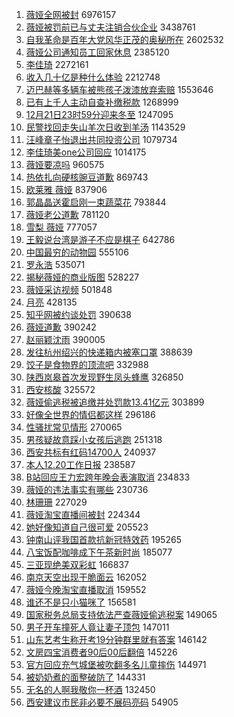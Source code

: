 1. [薇娅全网被封](https://s.weibo.com//weibo?q=%23%E8%96%87%E5%A8%85%E5%85%A8%E7%BD%91%E8%A2%AB%E5%B0%81%23&Refer=top) 6976157
2. [薇娅被罚前已与丈夫注销合伙企业](https://s.weibo.com//weibo?q=%23%E8%96%87%E5%A8%85%E8%A2%AB%E7%BD%9A%E5%89%8D%E5%B7%B2%E4%B8%8E%E4%B8%88%E5%A4%AB%E6%B3%A8%E9%94%80%E5%90%88%E4%BC%99%E4%BC%81%E4%B8%9A%23&Refer=top) 3438761
3. [自我革命是百年大党风华正茂的奥秘所在](https://s.weibo.com//weibo?q=%23%E8%87%AA%E6%88%91%E9%9D%A9%E5%91%BD%E6%98%AF%E7%99%BE%E5%B9%B4%E5%A4%A7%E5%85%9A%E9%A3%8E%E5%8D%8E%E6%AD%A3%E8%8C%82%E7%9A%84%E5%A5%A5%E7%A7%98%E6%89%80%E5%9C%A8%23&Refer=top) 2602532
4. [薇娅公司通知员工回家休息](https://s.weibo.com//weibo?q=%23%E8%96%87%E5%A8%85%E5%85%AC%E5%8F%B8%E9%80%9A%E7%9F%A5%E5%91%98%E5%B7%A5%E5%9B%9E%E5%AE%B6%E4%BC%91%E6%81%AF%23&Refer=top) 2385120
5. [李佳琦](https://s.weibo.com//weibo?q=%23%E6%9D%8E%E4%BD%B3%E7%90%A6%23&Refer=top) 2272161
6. [收入几十亿是种什么体验](https://s.weibo.com//weibo?q=%23%E6%94%B6%E5%85%A5%E5%87%A0%E5%8D%81%E4%BA%BF%E6%98%AF%E7%A7%8D%E4%BB%80%E4%B9%88%E4%BD%93%E9%AA%8C%23&Refer=top) 2212748
7. [迈巴赫等多辆车被熊孩子泼漆放弃索赔](https://s.weibo.com//weibo?q=%23%E8%BF%88%E5%B7%B4%E8%B5%AB%E7%AD%89%E5%A4%9A%E8%BE%86%E8%BD%A6%E8%A2%AB%E7%86%8A%E5%AD%A9%E5%AD%90%E6%B3%BC%E6%BC%86%E6%94%BE%E5%BC%83%E7%B4%A2%E8%B5%94%23&Refer=top) 1553646
8. [已有上千人主动自查补缴税款](https://s.weibo.com//weibo?q=%23%E5%B7%B2%E6%9C%89%E4%B8%8A%E5%8D%83%E4%BA%BA%E4%B8%BB%E5%8A%A8%E8%87%AA%E6%9F%A5%E8%A1%A5%E7%BC%B4%E7%A8%8E%E6%AC%BE%23&Refer=top) 1268999
9. [12月21日23时59分迎来冬至](https://s.weibo.com//weibo?q=%2312%E6%9C%8821%E6%97%A523%E6%97%B659%E5%88%86%E8%BF%8E%E6%9D%A5%E5%86%AC%E8%87%B3%23&Refer=top) 1247095
10. [民警找回走失山羊次日收到羊汤](https://s.weibo.com//weibo?q=%23%E6%B0%91%E8%AD%A6%E6%89%BE%E5%9B%9E%E8%B5%B0%E5%A4%B1%E5%B1%B1%E7%BE%8A%E6%AC%A1%E6%97%A5%E6%94%B6%E5%88%B0%E7%BE%8A%E6%B1%A4%23&Refer=top) 1143529
11. [汪峰章子怡退出共同投资公司](https://s.weibo.com//weibo?q=%23%E6%B1%AA%E5%B3%B0%E7%AB%A0%E5%AD%90%E6%80%A1%E9%80%80%E5%87%BA%E5%85%B1%E5%90%8C%E6%8A%95%E8%B5%84%E5%85%AC%E5%8F%B8%23&Refer=top) 1079734
12. [李佳琦美one公司回应](https://s.weibo.com//weibo?q=%23%E6%9D%8E%E4%BD%B3%E7%90%A6%E7%BE%8Eone%E5%85%AC%E5%8F%B8%E5%9B%9E%E5%BA%94%23&Refer=top) 1014175
13. [薇娅要凉吗](https://s.weibo.com//weibo?q=%23%E8%96%87%E5%A8%85%E8%A6%81%E5%87%89%E5%90%97%23&Refer=top) 960575
14. [热依扎向硬核豌豆道歉](https://s.weibo.com//weibo?q=%23%E7%83%AD%E4%BE%9D%E6%89%8E%E5%90%91%E7%A1%AC%E6%A0%B8%E8%B1%8C%E8%B1%86%E9%81%93%E6%AD%89%23&Refer=top) 869743
15. [欧莱雅 薇娅](https://s.weibo.com//weibo?q=%E6%AC%A7%E8%8E%B1%E9%9B%85%20%E8%96%87%E5%A8%85&Refer=top) 837906
16. [郭晶晶送霍启刚一束蔬菜花](https://s.weibo.com//weibo?q=%E9%83%AD%E6%99%B6%E6%99%B6%E9%80%81%E9%9C%8D%E5%90%AF%E5%88%9A%E4%B8%80%E6%9D%9F%E8%94%AC%E8%8F%9C%E8%8A%B1&Refer=top) 793844
17. [薇娅老公道歉](https://s.weibo.com//weibo?q=%23%E8%96%87%E5%A8%85%E8%80%81%E5%85%AC%E9%81%93%E6%AD%89%23&Refer=top) 781120
18. [雪梨 薇娅](https://s.weibo.com//weibo?q=%E9%9B%AA%E6%A2%A8%20%E8%96%87%E5%A8%85&Refer=top) 777057
19. [王毅说台湾是游子不应是棋子](https://s.weibo.com//weibo?q=%23%E7%8E%8B%E6%AF%85%E8%AF%B4%E5%8F%B0%E6%B9%BE%E6%98%AF%E6%B8%B8%E5%AD%90%E4%B8%8D%E5%BA%94%E6%98%AF%E6%A3%8B%E5%AD%90%23&Refer=top) 642786
20. [中国最穷的动物园](https://s.weibo.com//weibo?q=%23%E4%B8%AD%E5%9B%BD%E6%9C%80%E7%A9%B7%E7%9A%84%E5%8A%A8%E7%89%A9%E5%9B%AD%23&Refer=top) 555106
21. [罗永浩](https://s.weibo.com//weibo?q=%E7%BD%97%E6%B0%B8%E6%B5%A9&Refer=top) 535071
22. [揭秘薇娅的商业版图](https://s.weibo.com//weibo?q=%23%E6%8F%AD%E7%A7%98%E8%96%87%E5%A8%85%E7%9A%84%E5%95%86%E4%B8%9A%E7%89%88%E5%9B%BE%23&Refer=top) 528227
23. [薇娅采访视频](https://s.weibo.com//weibo?q=%E8%96%87%E5%A8%85%E9%87%87%E8%AE%BF%E8%A7%86%E9%A2%91&Refer=top) 501848
24. [月亮](https://s.weibo.com//weibo?q=%E6%9C%88%E4%BA%AE&Refer=top) 428135
25. [知乎网被约谈处罚](https://s.weibo.com//weibo?q=%23%E7%9F%A5%E4%B9%8E%E7%BD%91%E8%A2%AB%E7%BA%A6%E8%B0%88%E5%A4%84%E7%BD%9A%23&Refer=top) 390638
26. [薇娅道歉](https://s.weibo.com//weibo?q=%23%E8%96%87%E5%A8%85%E9%81%93%E6%AD%89%23&Refer=top) 390242
27. [赵丽颖沈雨](https://s.weibo.com//weibo?q=%23%E8%B5%B5%E4%B8%BD%E9%A2%96%E6%B2%88%E9%9B%A8%23&Refer=top) 390005
28. [发往杭州绍兴的快递箱内被塞口罩](https://s.weibo.com//weibo?q=%23%E5%8F%91%E5%BE%80%E6%9D%AD%E5%B7%9E%E7%BB%8D%E5%85%B4%E7%9A%84%E5%BF%AB%E9%80%92%E7%AE%B1%E5%86%85%E8%A2%AB%E5%A1%9E%E5%8F%A3%E7%BD%A9%23&Refer=top) 388639
29. [饺子是食物界的顶流吧](https://s.weibo.com//weibo?q=%23%E9%A5%BA%E5%AD%90%E6%98%AF%E9%A3%9F%E7%89%A9%E7%95%8C%E7%9A%84%E9%A1%B6%E6%B5%81%E5%90%A7%23&Refer=top) 332988
30. [陕西岚皋首次发现野生凤头蜂鹰](https://s.weibo.com//weibo?q=%23%E9%99%95%E8%A5%BF%E5%B2%9A%E7%9A%8B%E9%A6%96%E6%AC%A1%E5%8F%91%E7%8E%B0%E9%87%8E%E7%94%9F%E5%87%A4%E5%A4%B4%E8%9C%82%E9%B9%B0%23&Refer=top) 326850
31. [西安核酸](https://s.weibo.com//weibo?q=%E8%A5%BF%E5%AE%89%E6%A0%B8%E9%85%B8&Refer=top) 325572
32. [薇娅偷逃税被追缴并处罚款13.41亿元](https://s.weibo.com//weibo?q=%23%E8%96%87%E5%A8%85%E5%81%B7%E9%80%83%E7%A8%8E%E8%A2%AB%E8%BF%BD%E7%BC%B4%E5%B9%B6%E5%A4%84%E7%BD%9A%E6%AC%BE13.41%E4%BA%BF%E5%85%83%23&Refer=top) 303899
33. [好像全世界的情侣都这样](https://s.weibo.com//weibo?q=%23%E5%A5%BD%E5%83%8F%E5%85%A8%E4%B8%96%E7%95%8C%E7%9A%84%E6%83%85%E4%BE%A3%E9%83%BD%E8%BF%99%E6%A0%B7%23&Refer=top) 296186
34. [性骚扰常见情形](https://s.weibo.com//weibo?q=%23%E6%80%A7%E9%AA%9A%E6%89%B0%E5%B8%B8%E8%A7%81%E6%83%85%E5%BD%A2%23&Refer=top) 270065
35. [男孩疑故意踩小女孩后逃跑](https://s.weibo.com//weibo?q=%23%E7%94%B7%E5%AD%A9%E7%96%91%E6%95%85%E6%84%8F%E8%B8%A9%E5%B0%8F%E5%A5%B3%E5%AD%A9%E5%90%8E%E9%80%83%E8%B7%91%23&Refer=top) 251318
36. [西安共标有红码14700人](https://s.weibo.com//weibo?q=%23%E8%A5%BF%E5%AE%89%E5%85%B1%E6%A0%87%E6%9C%89%E7%BA%A2%E7%A0%8114700%E4%BA%BA%23&Refer=top) 240937
37. [本人12.20工作日报](https://s.weibo.com//weibo?q=%E6%9C%AC%E4%BA%BA12.20%E5%B7%A5%E4%BD%9C%E6%97%A5%E6%8A%A5&Refer=top) 238587
38. [B站回应王力宏跨年晚会表演取消](https://s.weibo.com//weibo?q=%23B%E7%AB%99%E5%9B%9E%E5%BA%94%E7%8E%8B%E5%8A%9B%E5%AE%8F%E8%B7%A8%E5%B9%B4%E6%99%9A%E4%BC%9A%E8%A1%A8%E6%BC%94%E5%8F%96%E6%B6%88%23&Refer=top) 234833
39. [薇娅的违法事实有哪些](https://s.weibo.com//weibo?q=%23%E8%96%87%E5%A8%85%E7%9A%84%E8%BF%9D%E6%B3%95%E4%BA%8B%E5%AE%9E%E6%9C%89%E5%93%AA%E4%BA%9B%23&Refer=top) 230736
40. [林珊珊](https://s.weibo.com//weibo?q=%E6%9E%97%E7%8F%8A%E7%8F%8A&Refer=top) 227029
41. [薇娅淘宝直播间被封](https://s.weibo.com//weibo?q=%23%E8%96%87%E5%A8%85%E6%B7%98%E5%AE%9D%E7%9B%B4%E6%92%AD%E9%97%B4%E8%A2%AB%E5%B0%81%23&Refer=top) 224344
42. [她好像知道自己很可爱](https://s.weibo.com//weibo?q=%23%E5%A5%B9%E5%A5%BD%E5%83%8F%E7%9F%A5%E9%81%93%E8%87%AA%E5%B7%B1%E5%BE%88%E5%8F%AF%E7%88%B1%23&Refer=top) 205523
43. [钟南山评我国首款抗新冠特效药](https://s.weibo.com//weibo?q=%23%E9%92%9F%E5%8D%97%E5%B1%B1%E8%AF%84%E6%88%91%E5%9B%BD%E9%A6%96%E6%AC%BE%E6%8A%97%E6%96%B0%E5%86%A0%E7%89%B9%E6%95%88%E8%8D%AF%23&Refer=top) 195265
44. [八宝饭配咖啡成下午茶新时尚](https://s.weibo.com//weibo?q=%23%E5%85%AB%E5%AE%9D%E9%A5%AD%E9%85%8D%E5%92%96%E5%95%A1%E6%88%90%E4%B8%8B%E5%8D%88%E8%8C%B6%E6%96%B0%E6%97%B6%E5%B0%9A%23&Refer=top) 185077
45. [三亚现绝美双彩虹](https://s.weibo.com//weibo?q=%23%E4%B8%89%E4%BA%9A%E7%8E%B0%E7%BB%9D%E7%BE%8E%E5%8F%8C%E5%BD%A9%E8%99%B9%23&Refer=top) 166837
46. [南京天空出现干脆面云](https://s.weibo.com//weibo?q=%23%E5%8D%97%E4%BA%AC%E5%A4%A9%E7%A9%BA%E5%87%BA%E7%8E%B0%E5%B9%B2%E8%84%86%E9%9D%A2%E4%BA%91%23&Refer=top) 162052
47. [薇娅今晚淘宝直播取消](https://s.weibo.com//weibo?q=%23%E8%96%87%E5%A8%85%E4%BB%8A%E6%99%9A%E6%B7%98%E5%AE%9D%E7%9B%B4%E6%92%AD%E5%8F%96%E6%B6%88%23&Refer=top) 159552
48. [谁还不是只小猫咪了](https://s.weibo.com//weibo?q=%23%E8%B0%81%E8%BF%98%E4%B8%8D%E6%98%AF%E5%8F%AA%E5%B0%8F%E7%8C%AB%E5%92%AA%E4%BA%86%23&Refer=top) 156581
49. [国家税务总局支持依法严查薇娅偷逃税案](https://s.weibo.com//weibo?q=%23%E5%9B%BD%E5%AE%B6%E7%A8%8E%E5%8A%A1%E6%80%BB%E5%B1%80%E6%94%AF%E6%8C%81%E4%BE%9D%E6%B3%95%E4%B8%A5%E6%9F%A5%E8%96%87%E5%A8%85%E5%81%B7%E9%80%83%E7%A8%8E%E6%A1%88%23&Refer=top) 149065
50. [男子开车撞死人竟让妻子顶包](https://s.weibo.com//weibo?q=%23%E7%94%B7%E5%AD%90%E5%BC%80%E8%BD%A6%E6%92%9E%E6%AD%BB%E4%BA%BA%E7%AB%9F%E8%AE%A9%E5%A6%BB%E5%AD%90%E9%A1%B6%E5%8C%85%23&Refer=top) 147011
51. [山东艺考生称开考19分钟群里就有答案](https://s.weibo.com//weibo?q=%23%E5%B1%B1%E4%B8%9C%E8%89%BA%E8%80%83%E7%94%9F%E7%A7%B0%E5%BC%80%E8%80%8319%E5%88%86%E9%92%9F%E7%BE%A4%E9%87%8C%E5%B0%B1%E6%9C%89%E7%AD%94%E6%A1%88%23&Refer=top) 146142
52. [文房四宝消费者90后00后翻倍](https://s.weibo.com//weibo?q=%23%E6%96%87%E6%88%BF%E5%9B%9B%E5%AE%9D%E6%B6%88%E8%B4%B9%E8%80%8590%E5%90%8E00%E5%90%8E%E7%BF%BB%E5%80%8D%23&Refer=top) 145226
53. [官方回应充气城堡被吹翻多名儿童摔伤](https://s.weibo.com//weibo?q=%23%E5%AE%98%E6%96%B9%E5%9B%9E%E5%BA%94%E5%85%85%E6%B0%94%E5%9F%8E%E5%A0%A1%E8%A2%AB%E5%90%B9%E7%BF%BB%E5%A4%9A%E5%90%8D%E5%84%BF%E7%AB%A5%E6%91%94%E4%BC%A4%23&Refer=top) 144971
54. [被奶奶煮的面整破防了](https://s.weibo.com//weibo?q=%23%E8%A2%AB%E5%A5%B6%E5%A5%B6%E7%85%AE%E7%9A%84%E9%9D%A2%E6%95%B4%E7%A0%B4%E9%98%B2%E4%BA%86%23&Refer=top) 144331
55. [无名的人啊我敬你一杯酒](https://s.weibo.com//weibo?q=%E6%97%A0%E5%90%8D%E7%9A%84%E4%BA%BA%E5%95%8A%E6%88%91%E6%95%AC%E4%BD%A0%E4%B8%80%E6%9D%AF%E9%85%92&Refer=top) 132450
56. [西安建议市民非必要不展码亮码](https://s.weibo.com//weibo?q=%23%E8%A5%BF%E5%AE%89%E5%BB%BA%E8%AE%AE%E5%B8%82%E6%B0%91%E9%9D%9E%E5%BF%85%E8%A6%81%E4%B8%8D%E5%B1%95%E7%A0%81%E4%BA%AE%E7%A0%81%23&Refer=top) 54905

